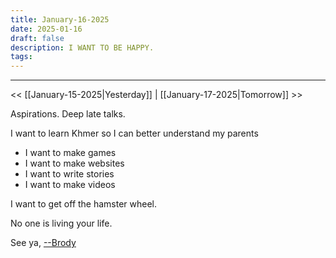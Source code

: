 ```yaml
---
title: January-16-2025
date: 2025-01-16
draft: false
description: I WANT TO BE HAPPY.
tags:
---
```


---
<< [[January-15-2025|Yesterday]] 
| [[January-17-2025|Tomorrow]] >>

Aspirations. Deep late talks.

I want to learn Khmer so I can better understand my parents
- I want to make games
- I want to make websites
- I want to write stories
- I want to make videos

I want to get off the hamster wheel.

No one is living your life.

See ya, <a target="_blank" rel="noopener noreferrer" href="https://www.brodypen.com/">--Brody<a>
